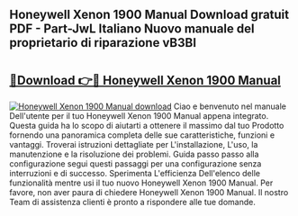 ## Honeywell Xenon 1900 Manual Download gratuit PDF - Part-JwL Italiano Nuovo manuale del proprietario di riparazione vB3BI

# <h2><a href="http://df98qv.blite.top/?on=Honeywell+Xenon+1900+Manual">🔗Download 👉🔴 Honeywell Xenon 1900 Manual</a></h2>

[![Honeywell Xenon 1900 Manual download](https://i.imgur.com/lujVjoI.png)](http://df98qv.blite.top/?on=Honeywell+Xenon+1900+Manual)
Ciao e benvenuto nel manuale Dell'utente per il tuo Honeywell Xenon 1900 Manual appena integrato. Questa guida ha lo scopo di aiutarti a ottenere il massimo dal tuo Prodotto fornendo una panoramica completa delle sue caratteristiche, funzioni e vantaggi. Troverai istruzioni dettagliate per L'installazione, L'uso, la manutenzione e la risoluzione dei problemi. Guida passo passo alla configurazione segui questi passaggi per una configurazione senza interruzioni e di successo. Sperimenta L'efficienza Dell'elenco delle funzionalità mentre usi il tuo nuovo Honeywell Xenon 1900 Manual. Per favore, non aver paura di chiedere Honeywell Xenon 1900 Manual. Il nostro Team di assistenza clienti è pronto a rispondere alle tue domande.
